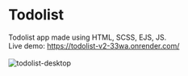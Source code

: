 # Todolist
Todolist app made using HTML, SCSS, EJS, JS. <br>
Live demo: https://todolist-v2-33wa.onrender.com/
<br>
<br>
![todolist-desktop](https://user-images.githubusercontent.com/107587774/236306040-4b359536-4a21-4a05-9d80-e57c127402a0.png)
